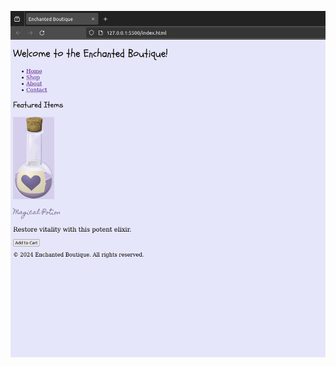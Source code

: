 ![Screenshot](https://github.com/locationcyberia/css04/blob/main/Screenshot%20from%202024-04-16%2000-02-16.png)

